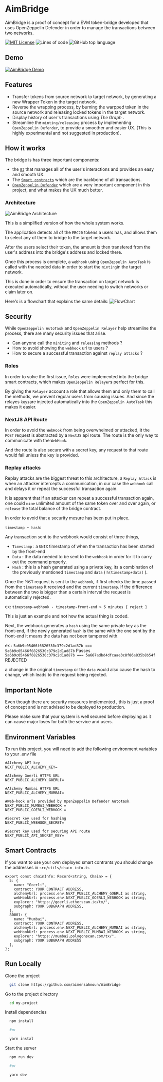
# AimBridge

AimBridge is a proof of concept for a EVM token-bridge developed that uses OpenZeppelin Defender in order to manage the transactions between two networks.




[![MIT License](https://img.shields.io/badge/License-MIT-green.svg)](https://choosealicense.com/licenses/mit/)  ![Lines of code](https://img.shields.io/tokei/lines/github/aimensahnoun/aimbridge) ![GitHub top language](https://img.shields.io/github/languages/top/aimensahnoun/aimbridge)

## Demo
[![AimBridge Demo](https://user-images.githubusercontent.com/62159014/201940171-02699192-5032-47d7-a05d-44d7fc52813e.png)](https://share.descript.com/view/nlj0EDXO9PR)
## Features

- Transfer tokens from source network to target network, by generating a new Wrapper Token in the target network.
- Reverse the wrapping process, by burning the warpped token in the source network and releasing locked tokens in the target network.
- Display history of user's transactions using *The Graph* .
- Streamline the `minting/releasing` process by implementing `OpenZeppelin Defender`, to provide a smoother and easier UX. (This is highly experimental and not suggested in production).


## How it works
The bridge is has three important components:

- the [`UI`](https://www.aimbridge.xyz) that manages all of the user's interactions and provides an easy and smooth UX.
- The [`Smart contracts`](https://github.com/aimensahnoun/EVM-Bridge-hh) which are the backbone of all transactions.
- [`OpenZeppelin Defender`](https://www.openzeppelin.com/defender) which are a very important component in this project, and what makes the UX much better.

### Architecture 
![AimBridge Architecture](https://user-images.githubusercontent.com/62159014/201778084-b7bd232b-9522-4dd5-b138-8cde02baca6c.png)

This is a simplified version of how the whole system works.

The application detects all of the `ERC20` tokens a users has, and allows them to select any of them to bridge to the target network.

After the users select their token, the amount is then transfered from the user's address into the bridge's address and locked there.

Once this process is complete, a `webhook` using `OpenZeppelin AutoTask` is called with the needed data in order to start the `minting`in the target network.

This is done in order to ensure the transaction on target network is executed automatically, without the user needing to switch networks or claim later on.

Here's is a flowchart that explains the same details:
![FlowChart](https://user-images.githubusercontent.com/62159014/201779496-f57e9d34-62f9-4fb3-89c1-b90e8dffa71c.png)

## Security

While `OpenZeppelin AutoTask` and `OpenZeppelin Relayer` help streamline the process, there are many security issues that arise.

- Can anyone call the `miniting` and `releasing` methods ?
- How to avoid showing the `webhook` url to users ?
- How to secure a successful transaction against `replay attacks` ?

### Roles
In order to solve the first issue, `Roles` were implemented into the bridge smart contracts, which makes `OpenZeppelin Relayer`s perfect for this.

By giving the `Relayer` account a role that allows them and only them to call the methods, we prevent regular users from causing issues.
And since the relayes `keys`are injected automatically into the `OpenZeppelin AutoTask` this makes it easier.

### NextJS API Route
In order to avoid the `WebHook` from being overwhelmed or attacked, it the `POST` request is abstracted by a `NextJS` api route.
The route is the only way to communicate with the `WebHook`.

And the route is also secure with a secret key, any request to that route would fail unless the key is provided.

### Replay attacks
Replay attacks are the biggest threat to this architecture, a `Replay Attack` is when an attacker intercepts a communication, in our case the `webhook` call and delays it or repeat the successful transaction again.

It is apparent that if an attacker can repeat a successful transaction again, one could `mine` unlimited amount of the same token over and over again, or `release` the total balance of the bridge contract.

In order to avoid that a security mesure has been put in place.

`timestamp + hash`:

Any transaction sent to the webhook would consist of three things,

- `Timestamp` : a `UNIX` timestamp of when the transaction has been started by the front-end
- `Data` : the data needed to be sent to the `webhook` in order for it to carry out the command properly.
- `Hash` : this is a hash generated using a private key, its a combination of the previously mentioned `timestamp` and `data` ( `h(timestamp+data)` ).

Once the `POST` request is sent to the `webhook`, if first checks the time passed from the `timestamp` it received and the current `timestamp`. If the difference between the two is bigger than a certain interval the request is automatically rejected.

ex: `timestamp-webhook - timestamp-front-end > 5 minutes { reject }`

This is just an example and not how the actual thing is coded.

Next, the webhook generates a `hash` using the same private key as the front-end, if the newly generated `hash` is the same with the one sent by the front-end it means the data has not been tampered with.

ex : `5a6b9c05466f6826530c379c2d1ad87b === 5a6b9c05466f6826530c379c2d1ad87b` Passes
`5a6b9c05466f6826530c379c2d1ad87b === 5a667adbd4dfcaae3c8f86a835b8b54f` REJECTED

a change in the original `timestamp` or the `data` would also cause the hash to change, which leads to the request being rejected.






## Important Note

Even though there are security measures implemented , this is just a proof of concept and is not advised to be deployed to production.

Please make sure that your system is well secured before deploying as it can cause major loses for both the service and users.
## Environment Variables

To run this project, you will need to add the following environment variables to your .env file


```
#Alchemy API key
NEXT_PUBLIC_ALCHEMY_KEY=

#Alchemy Goerli HTTPS URL
NEXT_PUBLIC_ALCHEMY_GOERLI=

#Alchemy Mumbai HTTPS URL
NEXT_PUBLIC_ALCHEMY_MUMBAI=

#Web-hook urls provided by OpenZeppelin Defender Autotask
NEXT_PUBLIC_MUMBAI_WEBHOOK =
NEXT_PUBLIC_GOERLI_WEBHOOK =

#Secret key used for hashing
NEXT_PUBLIC_WEBHOOK_SECRET=

#Secret key used for securing API route
NEXT_PUBLIC_API_SECRET_KEY=
```



## Smart Contracts

If you want to use your own deployed smart contrants you should change the addresses in `src/utils/chain-info.ts`


```
export const chainInfo: Record<string, Chain> = {
  5: {
    name: "Goerli",
    contract: YOUR CONTRACT ADDRESS,
    alchemyUrl: process.env.NEXT_PUBLIC_ALCHEMY_GOERLI as string,
    webHookUrl: process.env.NEXT_PUBLIC_GOERLI_WEBHOOK as string,
    explorer: "https://goerli.etherscan.io/tx/",
    subgraph: YOUR SUBGRAPH ADDRESS,
  },
  80001: {
    name: "Mumbai",
    contract: YOUR CONTRACT ADDRESS,
    alchemyUrl: process.env.NEXT_PUBLIC_ALCHEMY_MUMBAI as string,
    webHookUrl: process.env.NEXT_PUBLIC_MUMBAI_WEBHOOK as string,
    explorer: "https://mumbai.polygonscan.com/tx/",
    subgraph: YOUR SUBGRAPH ADDRESS
  },
};
```



## Run Locally

Clone the project

```bash
  git clone https://github.com/aimensahnoun/AimBridge
```

Go to the project directory

```bash
  cd my-project
```

Install dependencies

```bash
  npm install

  #or

  yarn instal
```

Start the server

```bash
  npm run dev

  #or

  yarn dev

```
